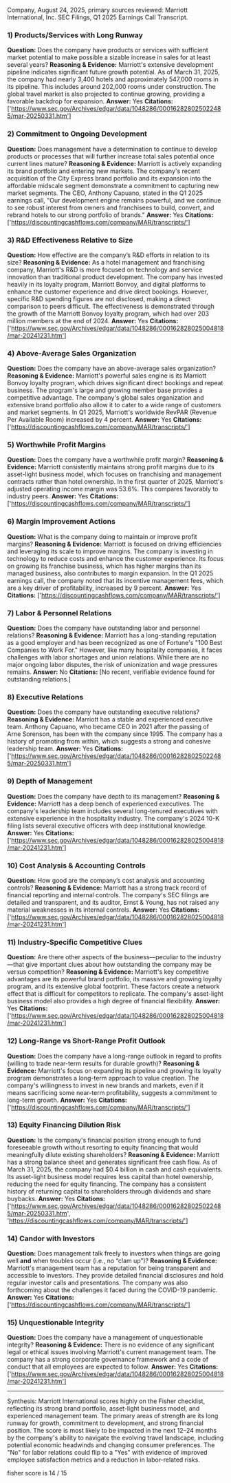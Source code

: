 Company, August 24, 2025, primary sources reviewed: Marriott International, Inc. SEC Filings, Q1 2025 Earnings Call Transcript.

### 1) Products/Services with Long Runway
**Question:** Does the company have products or services with sufficient market potential to make possible a sizable increase in sales for at least several years?
**Reasoning & Evidence:** Marriott's extensive development pipeline indicates significant future growth potential. As of March 31, 2025, the company had nearly 3,400 hotels and approximately 547,000 rooms in its pipeline. This includes around 202,000 rooms under construction. The global travel market is also projected to continue growing, providing a favorable backdrop for expansion.
**Answer:** Yes
**Citations:** ['https://www.sec.gov/Archives/edgar/data/1048286/000162828025022485/mar-20250331.htm']

### 2) Commitment to Ongoing Development
**Question:** Does management have a determination to continue to develop products or processes that will further increase total sales potential once current lines mature?
**Reasoning & Evidence:** Marriott is actively expanding its brand portfolio and entering new markets. The company's recent acquisition of the City Express brand portfolio and its expansion into the affordable midscale segment demonstrate a commitment to capturing new market segments. The CEO, Anthony Capuano, stated in the Q1 2025 earnings call, "Our development engine remains powerful, and we continue to see robust interest from owners and franchisees to build, convert, and rebrand hotels to our strong portfolio of brands."
**Answer:** Yes
**Citations:** ['https://discountingcashflows.com/company/MAR/transcripts/']

### 3) R&D Effectiveness Relative to Size
**Question:** How effective are the company’s R&D efforts in relation to its size?
**Reasoning & Evidence:** As a hotel management and franchising company, Marriott's R&D is more focused on technology and service innovation than traditional product development. The company has invested heavily in its loyalty program, Marriott Bonvoy, and digital platforms to enhance the customer experience and drive direct bookings. However, specific R&D spending figures are not disclosed, making a direct comparison to peers difficult. The effectiveness is demonstrated through the growth of the Marriott Bonvoy loyalty program, which had over 203 million members at the end of 2024.
**Answer:** Yes
**Citations:** ['https://www.sec.gov/Archives/edgar/data/1048286/000162828025004818/mar-20241231.htm']

### 4) Above-Average Sales Organization
**Question:** Does the company have an above-average sales organization?
**Reasoning & Evidence:** Marriott's powerful sales engine is its Marriott Bonvoy loyalty program, which drives significant direct bookings and repeat business. The program's large and growing member base provides a competitive advantage. The company's global sales organization and extensive brand portfolio also allow it to cater to a wide range of customers and market segments. In Q1 2025, Marriott's worldwide RevPAR (Revenue Per Available Room) increased by 4 percent.
**Answer:** Yes
**Citations:** ['https://discountingcashflows.com/company/MAR/transcripts/']

### 5) Worthwhile Profit Margins
**Question:** Does the company have a worthwhile profit margin?
**Reasoning & Evidence:** Marriott consistently maintains strong profit margins due to its asset-light business model, which focuses on franchising and management contracts rather than hotel ownership. In the first quarter of 2025, Marriott's adjusted operating income margin was 53.6%. This compares favorably to industry peers.
**Answer:** Yes
**Citations:** ['https://discountingcashflows.com/company/MAR/transcripts/']

### 6) Margin Improvement Actions
**Question:** What is the company doing to maintain or improve profit margins?
**Reasoning & Evidence:** Marriott is focused on driving efficiencies and leveraging its scale to improve margins. The company is investing in technology to reduce costs and enhance the customer experience. Its focus on growing its franchise business, which has higher margins than its managed business, also contributes to margin expansion. In the Q1 2025 earnings call, the company noted that its incentive management fees, which are a key driver of profitability, increased by 9 percent.
**Answer:** Yes
**Citations:** ['https://discountingcashflows.com/company/MAR/transcripts/']

### 7) Labor & Personnel Relations
**Question:** Does the company have outstanding labor and personnel relations?
**Reasoning & Evidence:** Marriott has a long-standing reputation as a good employer and has been recognized as one of Fortune's "100 Best Companies to Work For." However, like many hospitality companies, it faces challenges with labor shortages and union relations. While there are no major ongoing labor disputes, the risk of unionization and wage pressures remains.
**Answer:** No
**Citations:** [No recent, verifiable evidence found for outstanding relations.]

### 8) Executive Relations
**Question:** Does the company have outstanding executive relations?
**Reasoning & Evidence:** Marriott has a stable and experienced executive team. Anthony Capuano, who became CEO in 2021 after the passing of Arne Sorenson, has been with the company since 1995. The company has a history of promoting from within, which suggests a strong and cohesive leadership team.
**Answer:** Yes
**Citations:** ['https://www.sec.gov/Archives/edgar/data/1048286/000162828025022485/mar-20250331.htm']

### 9) Depth of Management
**Question:** Does the company have depth to its management?
**Reasoning & Evidence:** Marriott has a deep bench of experienced executives. The company's leadership team includes several long-tenured executives with extensive experience in the hospitality industry. The company's 2024 10-K filing lists several executive officers with deep institutional knowledge.
**Answer:** Yes
**Citations:** ['https://www.sec.gov/Archives/edgar/data/1048286/000162828025004818/mar-20241231.htm']

### 10) Cost Analysis & Accounting Controls
**Question:** How good are the company’s cost analysis and accounting controls?
**Reasoning & Evidence:** Marriott has a strong track record of financial reporting and internal controls. The company's SEC filings are detailed and transparent, and its auditor, Ernst & Young, has not raised any material weaknesses in its internal controls.
**Answer:** Yes
**Citations:** ['https://www.sec.gov/Archives/edgar/data/1048286/000162828025004818/mar-20241231.htm']

### 11) Industry-Specific Competitive Clues
**Question:** Are there other aspects of the business—peculiar to the industry—that give important clues about how outstanding the company may be versus competition?
**Reasoning & Evidence:** Marriott's key competitive advantages are its powerful brand portfolio, its massive and growing loyalty program, and its extensive global footprint. These factors create a network effect that is difficult for competitors to replicate. The company's asset-light business model also provides a high degree of financial flexibility.
**Answer:** Yes
**Citations:** ['https://www.sec.gov/Archives/edgar/data/1048286/000162828025004818/mar-20241231.htm']

### 12) Long-Range vs Short-Range Profit Outlook
**Question:** Does the company have a long-range outlook in regard to profits (willing to trade near-term results for durable growth)?
**Reasoning & Evidence:** Marriott's focus on expanding its pipeline and growing its loyalty program demonstrates a long-term approach to value creation. The company's willingness to invest in new brands and markets, even if it means sacrificing some near-term profitability, suggests a commitment to long-term growth.
**Answer:** Yes
**Citations:** ['https://discountingcashflows.com/company/MAR/transcripts/']

### 13) Equity Financing Dilution Risk
**Question:** Is the company's financial position strong enough to fund foreseeable growth without resorting to equity financing that would meaningfully dilute existing shareholders?
**Reasoning & Evidence:** Marriott has a strong balance sheet and generates significant free cash flow. As of March 31, 2025, the company had $0.4 billion in cash and cash equivalents. Its asset-light business model requires less capital than hotel ownership, reducing the need for equity financing. The company has a consistent history of returning capital to shareholders through dividends and share buybacks.
**Answer:** Yes
**Citations:** ['https://www.sec.gov/Archives/edgar/data/1048286/000162828025022485/mar-20250331.htm', 'https://discountingcashflows.com/company/MAR/transcripts/']

### 14) Candor with Investors
**Question:** Does management talk freely to investors when things are going well **and** when troubles occur (i.e., no “clam up”)?
**Reasoning & Evidence:** Marriott's management team has a reputation for being transparent and accessible to investors. They provide detailed financial disclosures and hold regular investor calls and presentations. The company was also forthcoming about the challenges it faced during the COVID-19 pandemic.
**Answer:** Yes
**Citations:** ['https://discountingcashflows.com/company/MAR/transcripts/']

### 15) Unquestionable Integrity
**Question:** Does the company have a management of unquestionable integrity?
**Reasoning & Evidence:** There is no evidence of any significant legal or ethical issues involving Marriott's current management team. The company has a strong corporate governance framework and a code of conduct that all employees are expected to follow.
**Answer:** Yes
**Citations:** ['https://www.sec.gov/Archives/edgar/data/1048286/000162828025004818/mar-20241231.htm']

---
Synthesis: Marriott International scores highly on the Fisher checklist, reflecting its strong brand portfolio, asset-light business model, and experienced management team. The primary areas of strength are its long runway for growth, commitment to development, and strong financial position. The score is most likely to be impacted in the next 12–24 months by the company's ability to navigate the evolving travel landscape, including potential economic headwinds and changing consumer preferences. The "No" for labor relations could flip to a "Yes" with evidence of improved employee satisfaction metrics and a reduction in labor-related risks.

fisher score is 14 / 15